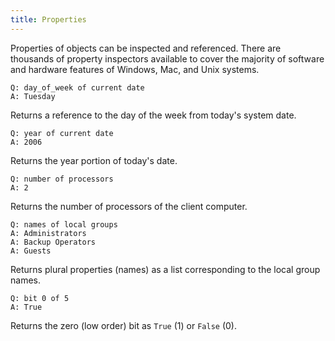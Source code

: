 ```yaml
---
title: Properties
---
```


Properties of objects can be inspected and referenced. There are thousands of
property inspectors available to cover the majority of software and hardware
features of Windows, Mac, and Unix systems.

````
Q: day_of_week of current date
A: Tuesday
````

Returns a reference to the day of the week from today's system date.

````
Q: year of current date
A: 2006
````

Returns the year portion of today's date.

````
Q: number of processors
A: 2
````

Returns the number of processors of the client computer.

````
Q: names of local groups
A: Administrators
A: Backup Operators
A: Guests
````

Returns plural properties (names) as a list corresponding to the local group
names.

````
Q: bit 0 of 5
A: True
````

Returns the zero (low order) bit as `True` (1) or `False` (0).